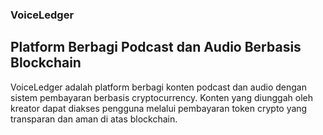 ### VoiceLedger 
## Platform Berbagi Podcast dan Audio Berbasis Blockchain
VoiceLedger adalah platform berbagi konten podcast dan audio dengan sistem pembayaran berbasis cryptocurrency. Konten yang diunggah oleh kreator dapat diakses pengguna melalui pembayaran token crypto yang transparan dan aman di atas blockchain.
